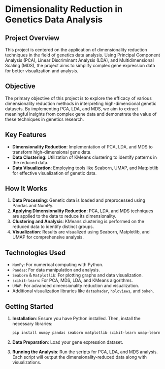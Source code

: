 
# Dimensionality Reduction in Genetics Data Analysis

## Project Overview
This project is centered on the application of dimensionality reduction techniques in the field of genetics data analysis. Using Principal Component Analysis (PCA), Linear Discriminant Analysis (LDA), and Multidimensional Scaling (MDS), the project aims to simplify complex gene expression data for better visualization and analysis.

## Objective
The primary objective of this project is to explore the efficacy of various dimensionality reduction methods in interpreting high-dimensional genetic datasets. By implementing PCA, LDA, and MDS, we aim to extract meaningful insights from complex gene data and demonstrate the value of these techniques in genetics research.

## Key Features
- **Dimensionality Reduction**: Implementation of PCA, LDA, and MDS to transform high-dimensional gene data.
- **Data Clustering**: Utilization of KMeans clustering to identify patterns in the reduced data.
- **Data Visualization**: Employing tools like Seaborn, UMAP, and Matplotlib for effective visualization of genetic data.

## How It Works
1. **Data Processing**: Genetic data is loaded and preprocessed using Pandas and NumPy.
2. **Applying Dimensionality Reduction**: PCA, LDA, and MDS techniques are applied to the data to reduce its dimensionality.
3. **Clustering and Analysis**: KMeans clustering is performed on the reduced data to identify distinct groups.
4. **Visualization**: Results are visualized using Seaborn, Matplotlib, and UMAP for comprehensive analysis.

## Technologies Used
- `NumPy`: For numerical computing with Python.
- `Pandas`: For data manipulation and analysis.
- `Seaborn` & `Matplotlib`: For plotting graphs and data visualization.
- `scikit-learn`: For PCA, MDS, LDA, and KMeans algorithms.
- `UMAP`: For advanced dimensionality reduction and visualization.
- Additional visualization libraries like `datashader`, `holoviews`, and `bokeh`.

## Getting Started
1. **Installation**:
   Ensure you have Python installed. Then, install the necessary libraries:
   ```bash
   pip install numpy pandas seaborn matplotlib scikit-learn umap-learn datashader holoviews bokeh
   ```

2. **Data Preparation**:
   Load your gene expression dataset.

3. **Running the Analysis**:
   Run the scripts for PCA, LDA, and MDS analysis. Each script will output the dimensionality-reduced data along with visualizations.
